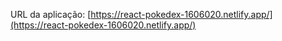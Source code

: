 URL da aplicação: [https://react-pokedex-1606020.netlify.app/](https://react-pokedex-1606020.netlify.app/)
